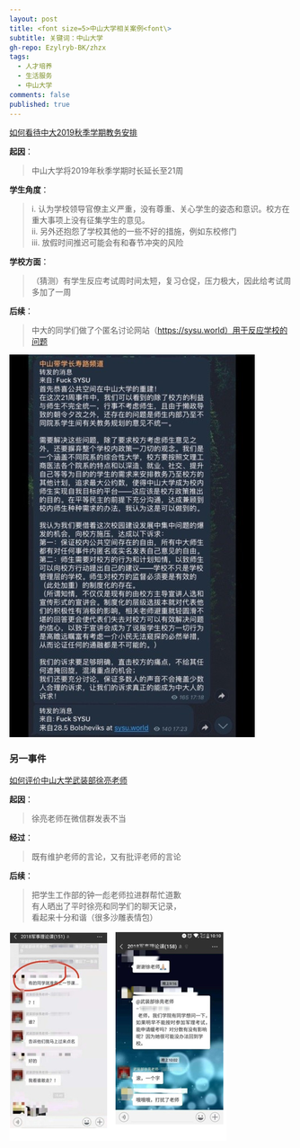 ```yaml
---
layout: post
title: <font size=5>中山大学相关案例<font\>
subtitle: 关键词：中山大学
gh-repo: Ezylryb-BK/zhzx
tags:
  - 人才培养
  - 生活服务
  - 中山大学
comments: false
published: true
---
```


[如何看待中大2019秋季学期教务安排](https://www.zhihu.com/question/318620471/answer/640263071)

**起因**：
>中山大学将2019年秋季学期时长延长至21周

**学生角度**：

>i.	认为学校领导官僚主义严重，没有尊重、关心学生的姿态和意识。校方在重大事项上没有征集学生的意见。
><br>ii.	另外还抱怨了学校其他的一些不好的措施，例如东校修门
><br>iii.	放假时间推迟可能会有和春节冲突的风险

**学校方面**：
>（猜测）有学生反应考试周时间太短，复习仓促，压力极大，因此给考试周多加了一周

**后续**：
>中大的同学们做了个匿名讨论网站（https://sysu.world）用于反应学校的问题

![1](/img/zs.jpg)

### 另一事件

[如何评价中山大学武装部徐亮老师](https://www.zhihu.com/question/305854486/answer/552798123)

**起因**：
>徐亮老师在微信群发表不当

**经过**：
>既有维护老师的言论，又有批评老师的言论

**后续**：

>把学生工作部的钟一彪老师拉进群帮忙道歉
><br>有人晒出了平时徐亮和同学们的聊天记录，
><br>看起来十分和谐（很多沙雕表情包）

![2](/img/zs2.png)
